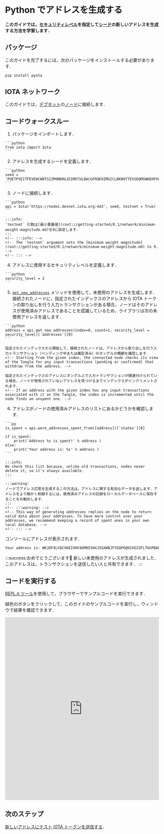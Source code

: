 # Python でアドレスを生成する
<!-- # Generate an address in Python -->

**このガイドでは，[セキュリティレベル](root://getting-started/0.1/clients/security-levels.md)を指定して[シード](root://getting-started/0.1/clients/seeds.md)の新しいアドレスを生成する方法を学習します．**
<!-- **In this guide, you learn how to generate a new address for a [seed](root://getting-started/0.1/clients/seeds.md) with a given [security level](root://getting-started/0.1/clients/security-levels.md).** -->

## パッケージ
<!-- ## Packages -->

このガイドを完了するには，次のパッケージをインストールする必要があります．
<!-- To complete this guide, you need to install the following package: -->

```bash
pip install pyota
```

## IOTA ネットワーク
<!-- ## IOTA network -->

このガイドでは，[デブネット](root://getting-started/0.1/network/iota-networks.md#devnet)の[ノード](root://getting-started/0.1/network/nodes.md)に接続します．
<!-- In this guide, we connect to a [node](root://getting-started/0.1/network/nodes.md) on the [Devnet](root://getting-started/0.1/network/iota-networks.md#devnet). -->

## コードウォークスルー
<!-- ## Code walkthrough -->

1. パッケージをインポートします．
  <!-- 1. Import the packages -->

    ```python
    from iota import Iota
    ```

2. アドレスを生成するシードを定義します．
  <!-- 2. Define a seed for which to generate an address -->

    ```python
    seed = 'PUETPSEITFEVEWCWBTSIZM9NKRGJEIMXTULBACGFRQK9IMGICLBKW9TTEVSDQMGWKBXPVCBMMCXWMNPDX'
    ```

3. ノードに接続します．
  <!-- 3. Connect to a node -->

    ```python
    api = Iota('https://nodes.devnet.iota.org:443', seed, testnet = True)
    ```

    :::info:
    `testnet` 引数は[最小重量値](root://getting-started/0.1/network/minimum-weight-magnitude.md)を9に設定します．
    :::
    <!-- :::info: -->
    <!-- The `testnet` argument sets the [minimum weight magnitude](root://getting-started/0.1/network/minimum-weight-magnitude.md) to 9. -->
    <!-- ::: -->

4. アドレスに使用するセキュリティレベルを定義します．
  <!-- 4. Define the security level that you want to use for your address -->

    ```python
    security_level = 2
    ```

5. [`get_new_addresses`](https://pyota.readthedocs.io/en/latest/api.html#get-new-addresses) メソッドを使用して，未使用のアドレスを生成します．接続されたノードに，指定されたインデックスのアドレスから IOTA トークンの取り出しを行う入力トランザクションがある場合，ノードはそのアドレスが使用済みアドレスであることを認識しているため，ライブラリは次の未使用アドレスを返します．
  <!-- 5. Use the [`get_new_addresses()`](https://pyota.readthedocs.io/en/latest/api.html#get-new-addresses) method to generate an unspent address. If the connected node has an input transaction that withdraws from the address with the given index, the node knows that the address is spent, so the library returns the next unspent address. -->

    ```python
    address = api.get_new_addresses(index=0, count=1, security_level = security_level)['addresses'][0]
    ```

    指定されたインデックスから開始して，接続されたノードは，アドレスから取り出しを行う入力トランザクション（ペンディング中または確定済み）のタングルの概観を確認します．
    <!-- Starting from the given index, the connected node checks its view of the Tangle for any input transactions (pending or confirmed) that withdraw from the address. -->

    指定されたインデックスのアドレスにタングル上で入力トランザクションが関連付けられている場合，ノードが使用されていないアドレスを見つけるまでインデックスがインクリメントされます．
    <!-- If an address with the given index has any input transactions associated with it on the Tangle, the index is incremented until the node finds an unspent one. -->

6. アドレスがノードの使用済みアドレスのリストにあるかどうかを確認します．
  <!-- 6. Check if the address is in the node's list of spent addresses -->

    ```py
    is_spent = api.were_addresses_spent_from([address])['states'][0]

    if is_spent:
        print('Address %s is spent!' % address )
    else:
        print('Your address is: %s' % address )
    ```

    :::info:
    We check this list because, unlike old transactions, nodes never delete it, so it's always available.
    :::

    :::warning:
    ノードでアドレス応答を生成するこの方法は，アドレスに関する有効なデータを返します．アドレスをより細かく制御するには，使用済みアドレスの記録をローカルデータベースに保存することをお勧めします．
    :::
    <!-- :::warning: -->
    <!-- This way of generating addresses replies on the node to return valid data about your addresses. To have more control over your addresses, we recommend keeping a record of spent ones in your own local database. -->
    <!-- ::: -->

コンソールにアドレスが表示されます．
<!-- In the console, you should see an address. -->

```bash
Your address is: WKJDF9LVQCVKEIVHFAOMHISHXJSGXWBJFYEQPOQKSVGZZFLTUUPBACNQZTAKXR9TFVKBGYSNSPHRNKKHA
```

:::success:おめでとうございます:tada:
新しい未使用のアドレスが生成されました．このアドレスは，トランザクションを送信したい人と共有できます．
:::
<!-- :::success:Congratulations :tada: -->
<!-- You've just generated a new unspent address. You can share this address with anyone who wants to send you a transaction. -->
<!-- ::: -->

## コードを実行する
<!-- ## Run the code -->

[REPL.it ツール](https://repl.it)を使用して，ブラウザーでサンプルコードを実行できます．
<!-- We use the [REPL.it tool](https://repl.it) to allow you to run sample code in the browser. -->

緑色のボタンをクリックして，このガイドのサンプルコードを実行し，ウィンドウで結果を確認できます．
<!-- Click the green button to run the sample code in this guide and see the results in the window. -->

<iframe height="600px" width="100%" src="https://repl.it/@jake91/Generate-an-address-Python?lite=true" scrolling="no" frameborder="no" allowtransparency="true" allowfullscreen="true" sandbox="allow-forms allow-pointer-lock allow-popups allow-same-origin allow-scripts allow-modals"></iframe>

## 次のステップ
<!-- ## Next steps -->

[新しいアドレスにテスト IOTA トークンを送信する](../python/transfer-iota-tokens.md)．
<!-- [Send test IOTA tokens to your new address](../python/transfer-iota-tokens.md). -->
